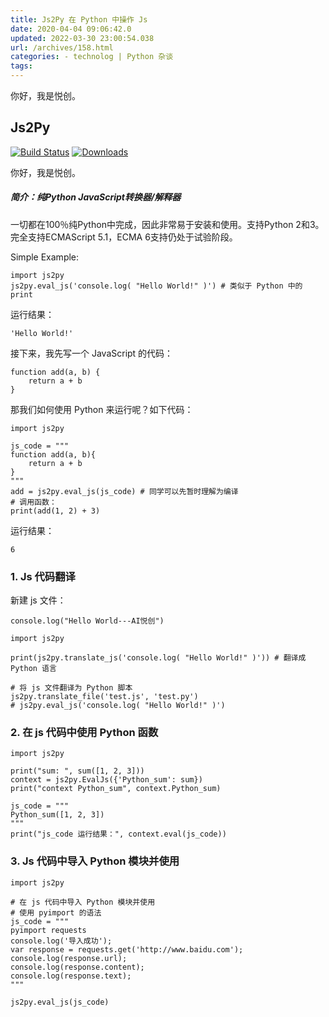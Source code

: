 ```yaml
---
title: Js2Py 在 Python 中操作 Js
date: 2020-04-04 09:06:42.0
updated: 2022-03-30 23:00:54.038
url: /archives/158.html
categories: - technolog | Python 杂谈
tags: 
---
```




你好，我是悦创。

## Js2Py

[![Build Status](https://travis-ci.org/PiotrDabkowski/Js2Py.svg?branch=master "Build Status")](https://travis-ci.org/PiotrDabkowski/Js2Py) [![Downloads](https://pepy.tech/badge/js2py/month "Downloads")](https://pepy.tech/project/js2py)

你好，我是悦创。

##### 简介：纯Python JavaScript转换器/解释器

一切都在100％纯Python中完成，因此非常易于安装和使用。支持Python 2和3。完全支持ECMAScript 5.1，ECMA 6支持仍处于试验阶段。

Simple Example:

```
import js2py
js2py.eval_js('console.log( "Hello World!" )') # 类似于 Python 中的 print
```

运行结果：

```
'Hello World!'
```

接下来，我先写一个 JavaScript 的代码：

```
function add(a, b) {
    return a + b
}
```

那我们如何使用 Python 来运行呢？如下代码：

```
import js2py

js_code = """
function add(a, b){
    return a + b
}
"""
add = js2py.eval_js(js_code) # 同学可以先暂时理解为编译
# 调用函数：
print(add(1, 2) + 3)
```

运行结果：

```
6
```

### 1\. Js 代码翻译

新建 js 文件：

```
console.log("Hello World---AI悦创")
```

```
import js2py

print(js2py.translate_js('console.log( "Hello World!" )')) # 翻译成 Python 语言

# 将 js 文件翻译为 Python 脚本
js2py.translate_file('test.js', 'test.py')
# js2py.eval_js('console.log( "Hello World!" )')
```

### 2\. 在 js 代码中使用 Python 函数

```
import js2py

print("sum: ", sum([1, 2, 3]))
context = js2py.EvalJs({'Python_sum': sum})
print("context Python_sum", context.Python_sum)

js_code = """
Python_sum([1, 2, 3])
"""
print("js_code 运行结果：", context.eval(js_code))
```

### 3\. Js 代码中导入 Python 模块并使用

```
import js2py

# 在 js 代码中导入 Python 模块并使用
# 使用 pyimport 的语法
js_code = """
pyimport requests
console.log('导入成功');
var response = requests.get('http://www.baidu.com');
console.log(response.url);
console.log(response.content);
console.log(response.text);
"""

js2py.eval_js(js_code)
```